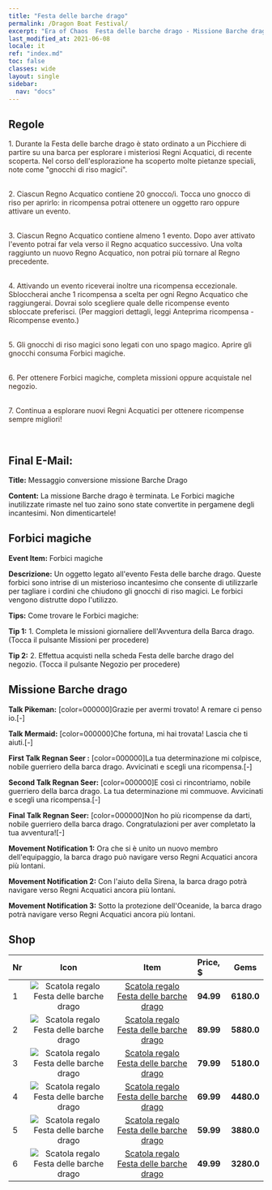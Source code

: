 ```yaml
---
title: "Festa delle barche drago"
permalink: /Dragon Boat Festival/
excerpt: "Era of Chaos  Festa delle barche drago - Missione Barche drago"
last_modified_at: 2021-06-08
locale: it
ref: "index.md"
toc: false
classes: wide
layout: single
sidebar:
  nav: "docs"
---
```




## Regole

  <span style="color: #3c2a1e">1. Durante la Festa delle barche drago è stato ordinato a un Picchiere di partire su una barca per esplorare i misteriosi Regni Acquatici, di recente scoperta. Nel corso dell'esplorazione ha scoperto molte pietanze speciali, note come \"gnocchi di riso magici\".</span><br/>

<br/>  <span style="color: #3c2a1e">2. Ciascun Regno Acquatico contiene 20 gnocco/i. Tocca uno gnocco di riso per aprirlo: in ricompensa potrai ottenere un oggetto raro oppure attivare un evento.</span><br/>

<br/>  <span style="color: #3c2a1e">3. Ciascun Regno Acquatico contiene almeno 1 evento. Dopo aver attivato l'evento potrai far vela verso il Regno acquatico successivo. Una volta raggiunto un nuovo Regno Acquatico, non potrai più tornare al Regno precedente.</span><br/>

<br/>  <span style="color: #3c2a1e">4. Attivando un evento riceverai inoltre una ricompensa eccezionale. Sbloccherai anche 1 ricompensa a scelta per ogni Regno Acquatico che raggiungerai. Dovrai solo scegliere quale delle ricompense evento sbloccate preferisci. (Per maggiori dettagli, leggi Anteprima ricompensa - Ricompense evento.)</span><br/>

<br/>  <span style="color: #3c2a1e">5. Gli gnocchi di riso magici sono legati con uno spago magico. Aprire gli gnocchi consuma Forbici magiche.</span><br/>

<br/>  <span style="color: #3c2a1e">6. Per ottenere Forbici magiche, completa missioni oppure acquistale nel negozio.</span><br/>

<br/>  <span style="color: #3c2a1e">7. Continua a esplorare nuovi Regni Acquatici per ottenere ricompense sempre migliori!</span><br/>

<br/>

## Final E-Mail:

  **Title:** Messaggio conversione missione Barche Drago

  **Content:** La missione Barche drago è terminata. Le Forbici magiche inutilizzate rimaste nel tuo zaino sono state convertite in pergamene degli incantesimi. Non dimenticartele!



## Forbici magiche

  **Event Item:** Forbici magiche

  **Descrizione:** Un oggetto legato all'evento Festa delle barche drago. Queste forbici sono intrise di un misterioso incantesimo che consente di utilizzarle per tagliare i cordini che chiudono gli gnocchi di riso magici. Le forbici vengono distrutte dopo l'utilizzo.

  **Tips:** Come trovare le Forbici magiche:

  **Tip 1:** 1. Completa le missioni giornaliere dell'Avventura della Barca drago. (Tocca il pulsante Missioni per procedere)

  **Tip 2:** 2. Effettua acquisti nella scheda Festa delle barche drago del negozio. (Tocca il pulsante Negozio per procedere)



## Missione Barche drago

  **Talk Pikeman:** [color=000000]Grazie per avermi trovato! A remare ci penso io.[-]

  **Talk Mermaid:** [color=000000]Che fortuna, mi hai trovata! Lascia che ti aiuti.[-]

  **First Talk Regnan Seer :** [color=000000]La tua determinazione mi colpisce, nobile guerriero della barca drago. Avvicinati e scegli una ricompensa.[-]

  **Second Talk Regnan Seer:** [color=000000]E così ci rincontriamo, nobile guerriero della barca drago. La tua determinazione mi commuove. Avvicinati e scegli una ricompensa.[-]

  **Final Talk Regnan Seer:** [color=000000]Non ho più ricompense da darti, nobile guerriero della barca drago. Congratulazioni per aver completato la tua avventura![-]

  **Movement Notification 1:** Ora che si è unito un nuovo membro dell'equipaggio, la barca drago può navigare verso Regni Acquatici ancora più lontani.

  **Movement Notification 2:** Con l'aiuto della Sirena, la barca drago potrà navigare verso Regni Acquatici ancora più lontani.

  **Movement Notification 3:** Sotto la protezione dell'Oceanide, la barca drago potrà navigare verso Regni Acquatici ancora più lontani.



## Shop

  |  Nr  | Icon | Item | Price, $ | Gems | 
  |:-----|:------:|:------:|:-------|:------:|
  | 1 | ![Scatola regalo Festa delle barche drago](/images/t/i_907331.png) | [Scatola regalo Festa delle barche drago](/ItemsIT/con_1715/) | **94.99** | **6180.0** |
  | 2 | ![Scatola regalo Festa delle barche drago](/images/t/i_907331.png) | [Scatola regalo Festa delle barche drago](/ItemsIT/con_1716/) | **89.99** | **5880.0** |
  | 3 | ![Scatola regalo Festa delle barche drago](/images/t/i_907331.png) | [Scatola regalo Festa delle barche drago](/ItemsIT/con_1717/) | **79.99** | **5180.0** |
  | 4 | ![Scatola regalo Festa delle barche drago](/images/t/i_907331.png) | [Scatola regalo Festa delle barche drago](/ItemsIT/con_1718/) | **69.99** | **4480.0** |
  | 5 | ![Scatola regalo Festa delle barche drago](/images/t/i_907331.png) | [Scatola regalo Festa delle barche drago](/ItemsIT/con_1719/) | **59.99** | **3880.0** |
  | 6 | ![Scatola regalo Festa delle barche drago](/images/t/i_907331.png) | [Scatola regalo Festa delle barche drago](/ItemsIT/con_1720/) | **49.99** | **3280.0** |
